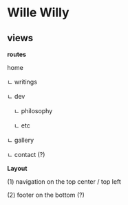 # Wille Willy

## views

**routes**

home

ㄴ writings

ㄴ dev

&nbsp;&nbsp;&nbsp;&nbsp;ㄴ philosophy

&nbsp;&nbsp;&nbsp;&nbsp;ㄴ etc

ㄴ gallery

ㄴ contact (?)

**Layout**

(1) navigation on the top center / top left

(2) footer on the bottom (?)
